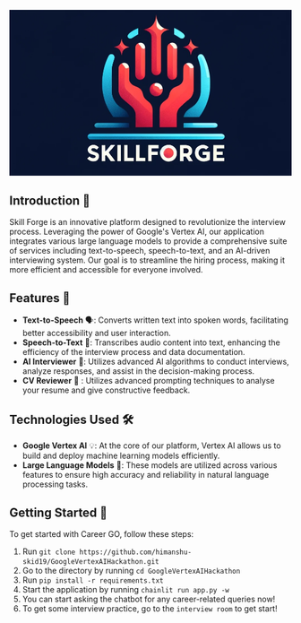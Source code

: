 


![LOGO](/public/logo2.png)

## Introduction 📖
Skill Forge is an innovative platform designed to revolutionize the interview process. Leveraging the power of Google's Vertex AI, our application integrates various large language models to provide a comprehensive suite of services including text-to-speech, speech-to-text, and an AI-driven interviewing system. Our goal is to streamline the hiring process, making it more efficient and accessible for everyone involved.

## Features 🌟
- **Text-to-Speech** 🗣: Converts written text into spoken words, facilitating better accessibility and user interaction.
- **Speech-to-Text** 📝: Transcribes audio content into text, enhancing the efficiency of the interview process and data documentation.
- **AI Interviewer** 🤖: Utilizes advanced AI algorithms to conduct interviews, analyze responses, and assist in the decision-making process.
- **CV Reviewer** 📄 : Utilizes advanced prompting techniques to analyse your resume and give constructive feedback.


## Technologies Used 🛠️
- **Google Vertex AI** 💡: At the core of our platform, Vertex AI allows us to build and deploy machine learning models efficiently.
- **Large Language Models** 📘: These models are utilized across various features to ensure high accuracy and reliability in natural language processing tasks.

## Getting Started 🚀
To get started with Career GO, follow these steps:
1. Run
   ```git clone https://github.com/himanshu-skid19/GoogleVertexAIHackathon.git```
3. Go to the directory by running `cd GoogleVertexAIHackathon`
4. Run `pip install -r requirements.txt`
5. Start the application by running `chainlit run app.py -w`
6. You can start asking the chatbot for any career-related queries now!
7. To get some interview practice, go to the `interview room` to get start!
